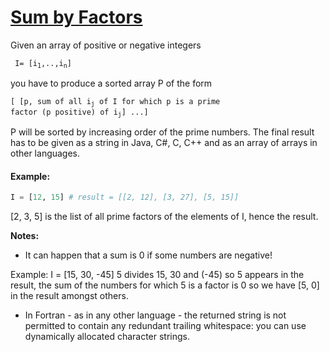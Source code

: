 # [Sum by Factors](https://www.codewars.com/kata/54d496788776e49e6b00052f)

Given an array of positive or negative integers 

<code> I= [i<sub>1</sub>,..,i<sub>n</sub>]</code>

you have to produce a sorted array P of the form 

<code>[ [p, sum of all i<sub>j</sub> of I for which p is a prime factor (p positive) of i<sub>j</sub>] ...]</code>

P will be sorted by increasing order of the prime numbers.
The final result has to be given as a string in Java, C#, C, C++ and as an array of arrays in other languages.

#### Example:


```python
I = [12, 15] # result = [[2, 12], [3, 27], [5, 15]]
```















[2, 3, 5] is the list of all prime factors of the elements of I, hence the result.

**Notes:**
- It can happen that a sum is 0 if some numbers are negative!

Example: I = [15, 30, -45]
5 divides 15, 30 and (-45) so 5 appears in the result, the sum of the numbers for which 5 is a factor is 0 so we have [5, 0] in the result amongst others. 

- In Fortran - as in any other language - the returned string is not permitted to contain any redundant trailing whitespace: you can use dynamically allocated character strings.


